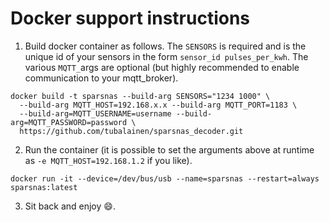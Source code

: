 # Docker support instructions


1.  Build docker container as follows. The `SENSORS` is required and is the unique
    id of your sensors in the form `sensor_id pulses_per_kwh`. The various `MQTT_`args are
    optional (but highly recommended to enable communication to your mqtt_broker).

```
docker build -t sparsnas --build-arg SENSORS="1234 1000" \
  --build-arg MQTT_HOST=192.168.x.x --build-arg MQTT_PORT=1183 \
  --build-arg=MQTT_USERNAME=username --build-arg=MQTT_PASSWORD=password \
  https://github.com/tubalainen/sparsnas_decoder.git
```

2. Run the container (it is possible to set the arguments above at runtime as
   `-e MQTT_HOST=192.168.1.2` if you like).

```
docker run -it --device=/dev/bus/usb --name=sparsnas --restart=always sparsnas:latest
```

3. Sit back and enjoy :smile:.
